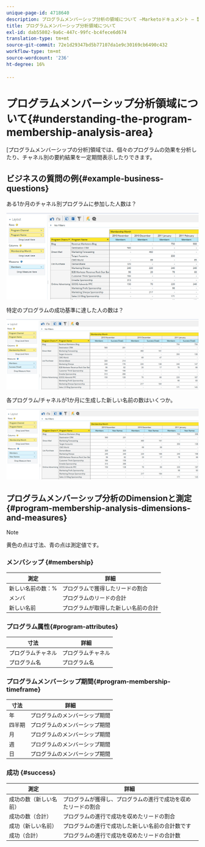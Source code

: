 ```yaml
---
unique-page-id: 4718640
description: プログラムメンバーシップ分析の領域について —Marketoドキュメント — 製品ドキュメント
title: プログラムメンバーシップ分析領域について
exl-id: dab55802-9a6c-447c-99fc-bc4fece6d674
translation-type: tm+mt
source-git-commit: 72e1d29347bd5b77107da1e9c30169cb6490c432
workflow-type: tm+mt
source-wordcount: '236'
ht-degree: 16%

---
```


# プログラムメンバーシップ分析領域について{#understanding-the-program-membership-analysis-area}

[プログラムメンバーシップの分析]領域では、個々のプログラムの効果を分析したり、チャネル別の要約結果を一定期間表示したりできます。

## ビジネスの質問の例{#example-business-questions}

ある1か月のチャネル別プログラムに参加した人数は？

![](assets/one-2.png)

特定のプログラムの成功基準に達した人の数は？

![](assets/two-2.png)

各プログラム/チャネルが1か月に生成した新しい名前の数はいくつか。

![](assets/three-2.png)

## プログラムメンバーシップ分析のDimensionと測定{#program-membership-analysis-dimensions-and-measures}

>[!NOTE]
>
>黄色の点は寸法、青の点は測定値です。

### メンバシップ {#membership}

| 測定 | 詳細 |
|---|---|
| 新しい名前の数：% | プログラムで獲得したリードの割合 |
| メンバ | プログラムのリードの合計 |
| 新しい名前 | プログラムが取得した新しい名前の合計 |

### プログラム属性{#program-attributes}

| 寸法 | 詳細 |
|---|---|
| プログラムチャネル | プログラムチャネル |
| プログラム名 | プログラム名 |

### プログラムメンバーシップ期間{#program-membership-timeframe}

| 寸法 | 詳細 |
|---|---|
| 年 | プログラムのメンバーシップ期間 |
| 四半期 | プログラムのメンバーシップ期間 |
| 月 | プログラムのメンバーシップ期間 |
| 週 | プログラムのメンバーシップ期間 |
| 日 | プログラムのメンバーシップ期間 |

### 成功 {#success}

| 測定 | 詳細 |
|---|---|
| 成功の数（新しい名前） | プログラムが獲得し、プログラムの進行で成功を収めたリードの割合 |
| 成功の数（合計） | プログラムの進行で成功を収めたリードの割合 |
| 成功（新しい名前） | プログラムの進行で成功した新しい名前の合計数です |
| 成功（合計） | プログラムの進行で成功を収めたリードの合計数 |
